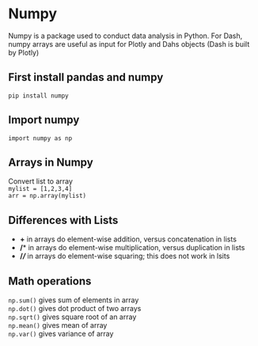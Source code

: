 # Numpy

Numpy is a package used to conduct data analysis in Python. For Dash, numpy arrays are useful as input for Plotly and Dahs objects (Dash is built by Plotly)

## First install pandas and numpy

`pip install numpy`

## Import numpy

`import numpy as np`

## Arrays in Numpy

Convert list to array
<br>
`mylist = [1,2,3,4]`
<br>
`arr = np.array(mylist)`
<br>

## Differences with Lists

- **+** in arrays do element-wise addition, versus concatenation in lists
- **/***  in arrays do element-wise multiplication, versus duplication in lists
- **/*/*** in arrays do element-wise squaring; this does not work in lsits

## Math operations
`np.sum()` gives sum of elements in array
<br>
`np.dot()` gives dot product of two arrays
<br>
`np.sqrt()` gives square root of an array
<br>
`np.mean()` gives mean of array
<br>
`np.var()` gives variance of array